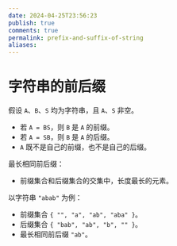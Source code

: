 ```yaml
---
date: 2024-04-25T23:56:23
publish: true
comments: true
permalink: prefix-and-suffix-of-string
aliases:
---
```


# 字符串的前后缀

假设 `A`、`B`、`S` 均为字符串，且 `A`、`S` 非空。

- 若 `A = BS`，则 `B` 是 `A` 的前缀。
- 若 `A = SB`，则 `B` 是 `A` 的后缀。
- `A` 既不是自己的前缀，也不是自己的后缀。

最长相同前后缀：

- 前缀集合和后缀集合的交集中，长度最长的元素。

以字符串 `"abab"` 为例：

- 前缀集合 `{ "", "a", "ab", "aba" }`。
- 后缀集合 `{ "bab", "ab", "b", "" }`。
- 最长相同前后缀 `"ab"`。

